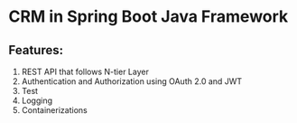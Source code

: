 # CRM in Spring Boot Java Framework

## Features:

1) REST API that follows N-tier Layer
2) Authentication and Authorization using OAuth 2.0 and JWT
3) Test
4) Logging
5) Containerizations
